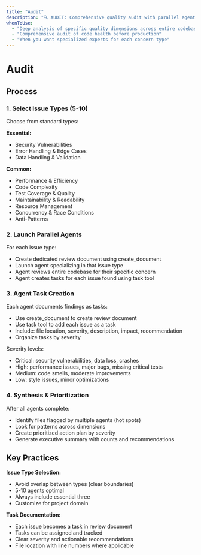 ```yaml
---
title: "Audit"
description: "🔍 AUDIT: Comprehensive quality audit with parallel agents, each focusing on specific issue types"
whenToUse:
  - "Deep analysis of specific quality dimensions across entire codebase"
  - "Comprehensive audit of code health before production"
  - "When you want specialized experts for each concern type"
---
```


# Audit

## Process

### 1. Select Issue Types (5-10)
Choose from standard types:

**Essential:**
- Security Vulnerabilities
- Error Handling & Edge Cases
- Data Handling & Validation

**Common:**
- Performance & Efficiency
- Code Complexity
- Test Coverage & Quality
- Maintainability & Readability
- Resource Management
- Concurrency & Race Conditions
- Anti-Patterns

### 2. Launch Parallel Agents
For each issue type:
- Create dedicated review document using create_document
- Launch agent specializing in that issue type
- Agent reviews entire codebase for their specific concern
- Agent creates tasks for each issue found using task tool

### 3. Agent Task Creation
Each agent documents findings as tasks:
- Use create_document to create review document
- Use task tool to add each issue as a task
- Include: file location, severity, description, impact, recommendation
- Organize tasks by severity

Severity levels:
- Critical: security vulnerabilities, data loss, crashes
- High: performance issues, major bugs, missing critical tests
- Medium: code smells, moderate improvements
- Low: style issues, minor optimizations

### 4. Synthesis & Prioritization
After all agents complete:
- Identify files flagged by multiple agents (hot spots)
- Look for patterns across dimensions
- Create prioritized action plan by severity
- Generate executive summary with counts and recommendations

## Key Practices

**Issue Type Selection:**
- Avoid overlap between types (clear boundaries)
- 5-10 agents optimal
- Always include essential three
- Customize for project domain

**Task Documentation:**
- Each issue becomes a task in review document
- Tasks can be assigned and tracked
- Clear severity and actionable recommendations
- File location with line numbers where applicable
